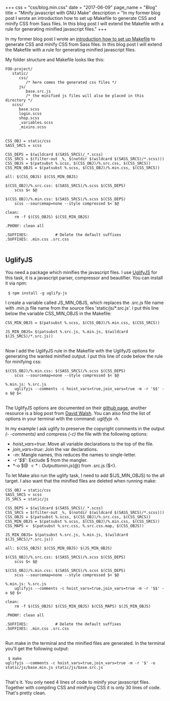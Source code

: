 +++
css = "css/blog.min.css"
date = "2017-06-09"
page_name = "Blog"
title = "Minify javascript with GNU Make"
description = "In my former blog post I wrote an introduction how to set up Makefile to generate CSS and minify CSS from Sass files. In this blog post I will extend the Makefile with a rule for generating minified javascript files."
+++

In my former blog post I wrote an <a href="/blog/make-taskrunner">introduction how to
set up Makefile</a> to generate CSS and minify CSS from Sass files.
In this blog post I will extend the Makefile with a rule for generating minified javascript files.

My folder structure and Makefile looks like this:

<pre rel="Folder structure">
<code class="dts">FOO-project/
   static/
      css/
         /* here comes the generated css files */
      js/
         base.src.js
         /* the minified js files will also be placed in this directory */
   scss/
      base.scss
      login.scss
      shop.scss
      _variables.scss
      _mixins.scss
</code>
</pre>

<pre rel="makefile">
<code class="makefile">CSS_OBJ = static/css
SASS_SRCS = scss

CSS_DEPS = $(wildcard $(SASS_SRCS)/_*.scss)
CSS_SRCS = $(filter-out _%, $(notdir $(wildcard $(SASS_SRCS)/*.scss)))
CSS_OBJS = $(patsubst %.scss, $(CSS_OBJ)/%.src.css, $(CSS_SRCS))
CSS_MIN_OBJS = $(patsubst %.scss, $(CSS_OBJ)/%.min.css, $(CSS_SRCS))

all: $(CSS_OBJS) $(CSS_MIN_OBJS)

$(CSS_OBJ)/%.src.css: $(SASS_SRCS)/%.scss $(CSS_DEPS)
    scss $< $@

$(CSS_OBJ)/%.min.css: $(SASS_SRCS)/%.scss $(CSS_DEPS)
    scss --sourcemap=none --style compressed $< $@

clean:
    rm -f $(CSS_OBJS) $(CSS_MIN_OBJS)

.PHONY: clean all

.SUFFIXES:            # Delete the default suffixes
.SUFFIXES: .min.css .src.css
</code>
</pre>

UglifyJS
--------
You need a package which minifies the javascript files.
I use <a href="https://github.com/mishoo/UglifyJS">UglifyJS</a> for this task,
it is a javascript parser, compressor and beautifier. You can install it via npm:

<pre rel="Terminal"> <code class="hljs ruby">$ npm install -g uglify-js</code> </pre>

I create a variable called JS_MIN_OBJS, which replaces the .src.js file name with .min.js file name from the source files 'static/js/*.src.js'. I put this line below the variable CSS_MIN_OBJS in the Makefile:

<pre rel="makefile">
<code class="makefile">CSS_MIN_OBJS = $(patsubst %.scss, $(CSS_OBJ)/%.min.css, $(CSS_SRCS))

JS_MIN_OBJS= $(patsubst %.src.js, %.min.js, $(wildcard $(JS_SRCS)/*.src.js))
</code>
</pre>

Now I add the UglifyJS rule in the Makefile with the UglifyJS options for generating the wanted minified output. I put this line of code below the rule for minifying css:

<pre rel="makefile">
<code class="makefile">$(CSS_OBJ)/%.min.css: $(SASS_SRCS)/%.scss $(CSS_DEPS)
    scss --sourcemap=none --style compressed $< $@

%.min.js: %.src.js
    uglifyjs --comments -c hoist_vars=true,join_vars=true -m -r '$$' -o $@ $<
</code>
</pre>

The UglifyJS options are documented on their <a href="https://github.com/mishoo/UglifyJS#usage">github page</a>, another resource is a blog post from <a href="https://davidwalsh.name/compress-uglify">David Walsh</a>. You can also find the list of options in your terminal with the command: *uglifyjs -h*.

In my example I ask uglify to preserve the copyright comments in the output *(- -comments)* and compress *(-c)* the file with the following options:

- *hoist_vars=true*: Move all variable declarations to the top of the file.
- *join_vars=true*: Join the var declarations.
- *-m*: Mangle names, this reduces the names to single-letter.
- *-r '$$'*: Exclude $ from the mangler.
- *-o $@ $<*: Output to min.js ($@) from .src.js ($<).

To let Make also run the uglify task, I need to add $(JS_MIN_OBJS) to the all target.
I also want that the minified files are deleted when running make:

<pre rel="makefile">
<code class="makefile">CSS_OBJ = static/css
SASS_SRCS = scss
JS_SRCS = static/js

CSS_DEPS = $(wildcard $(SASS_SRCS)/_*.scss)
CSS_SRCS = $(filter-out _%, $(notdir $(wildcard $(SASS_SRCS)/*.scss)))
CSS_OBJS = $(patsubst %.scss, $(CSS_OBJ)/%.src.css, $(CSS_SRCS))
CSS_MIN_OBJS = $(patsubst %.scss, $(CSS_OBJ)/%.min.css, $(CSS_SRCS))
CSS_MAPS =  $(patsubst %.src.css, %.src.css.map, $(CSS_OBJS))

JS_MIN_OBJS= $(patsubst %.src.js, %.min.js, $(wildcard $(JS_SRCS)/*.src.js))

all: $(CSS_OBJS) $(CSS_MIN_OBJS) $(JS_MIN_OBJS)

$(CSS_OBJ)/%.src.css: $(SASS_SRCS)/%.scss $(CSS_DEPS)
    scss $< $@

$(CSS_OBJ)/%.min.css: $(SASS_SRCS)/%.scss $(CSS_DEPS)
    scss --sourcemap=none --style compressed $< $@

%.min.js: %.src.js
    uglifyjs --comments -c hoist_vars=true,join_vars=true -m -r '$$' -o $@ $<

clean:
    rm -f $(CSS_OBJS) $(CSS_MIN_OBJS) $(CSS_MAPS) $(JS_MIN_OBJS)

.PHONY: clean all

.SUFFIXES:            # Delete the default suffixes
.SUFFIXES: .min.css .src.css
</code>
</pre>

Run make in the terminal and the minified files are generated.
In the terminal you'll get the following output:

<pre rel="Terminal"> <code class="hljs ruby">$ make
uglifyjs --comments -c hoist_vars=true,join_vars=true -m -r '$' -o static/js/base.min.js static/js/base.src.js
</code> </pre>

That's it. You only need 4 lines of code to minify your javascript files. Together
with compiling CSS and minifying CSS it is only 30 lines of code. That's pretty clean.